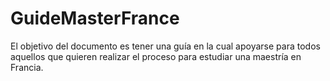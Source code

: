 # GuideMasterFrance
El objetivo del documento es tener una guía en la cual apoyarse para todos aquellos que quieren realizar el proceso para estudiar una maestría en Francia.
